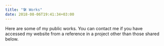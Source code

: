 ```yaml
---
title: "🛠 Works"
date: 2018-08-06T19:41:34+03:00
---
```

Here are some of my public works. You can contact me if you have accessed my website from a reference in a project other than those shared below.
